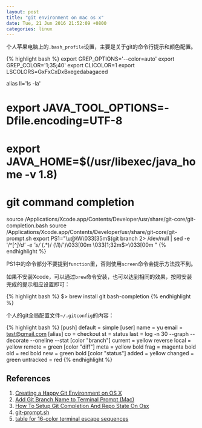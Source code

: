 ```yaml
---
layout: post
title: "git environment on mac os x"
date: Tue, 21 Jun 2016 21:52:09 +0800
categories: linux
---
```


个人苹果电脑上的`.bash_profile`设置，主要是关于git的命令行提示和颜色配置。

{% highlight bash %}
export GREP_OPTIONS='--color=auto'
export GREP_COLOR='1;35;40'
export CLICOLOR=1
export LSCOLORS=GxFxCxDxBxegedabagaced

alias ll='ls -la'

# export JAVA_TOOL_OPTIONS=-Dfile.encoding=UTF-8
# export JAVA_HOME=$(/usr/libexec/java_home -v 1.8)

# git command completion
source /Applications/Xcode.app/Contents/Developer/usr/share/git-core/git-completion.bash
source /Applications/Xcode.app/Contents/Developer/usr/share/git-core/git-prompt.sh
export PS1="\u@\W\033[35m\$(git branch 2> /dev/null | sed -e '/^[^*]/d' -e 's/* \(.*\)/ (\1)/')\033[00m \033[1;32m$>\033[00m "
{% endhighlight %}

PS1中的命令部分不要提到`function`里，否则使用`screen`命令会提示方法找不到。

如果不安装Xcode，可以通过`brew`命令安装，也可以达到相同的效果，按照安装完成的提示相应设置即可：

{% highlight bash %}
$> brew install git bash-completion
{% endhighlight %}

个人的git全局配置文件`~/.gitconfig`的内容：

{% highlight bash %}
[push]
    default = simple
[user]
    name = yu
    email = test@gmail.com
[alias]
    co = checkout
    st = status
    last = log -n 30 --graph --decorate --oneline --stat
[color "branch"]
    current = yellow reverse
    local = yellow
    remote = green
[color "diff"]
    meta = yellow bold
    frag = magenta bold
    old = red bold
    new = green bold
[color "status"]
    added = yellow
    changed = green
    untracked = red
{% endhighlight %}

References
-----

1. [Creating a Happy Git Environment on OS X](https://gist.github.com/trey/2722934)
2. [Add Git Branch Name to Terminal Prompt (Mac)](http://mfitzp.io/article/add-git-branch-name-to-terminal-prompt-mac/)
3. [How To Setup Git Completion And Repo State On Osx](http://www.4e00.com/blog/linux/2016/06/19/bash-scripting-manipulating-variables.html)
4. [git-prompt.sh](https://raw.githubusercontent.com/git/git/master/contrib/completion/git-prompt.sh)
5. [table for 16-color terminal escape sequences](http://www.4e00.com/blog/linux/2007/06/03/table-for-16-color-terminal-escape-sequences.html)

